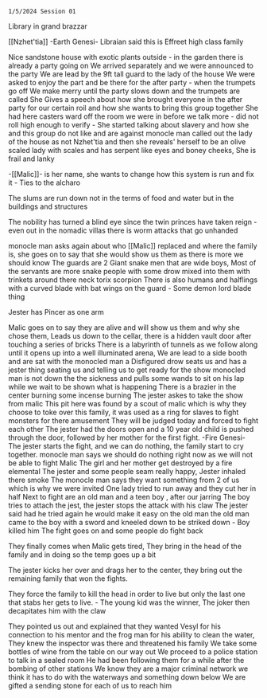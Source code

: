 	1/5/2024 Session 01

Library in grand brazzar

[[Nzhet'tia]] -Earth Genesi- Libraian said this is Effreet high class family

Nice sandstone house with exotic plants outside - in the garden there is already a party going on
We arrived separately and we were announced to the party
We are lead by the 9ft tall guard to the lady of the house
We were asked to enjoy the part and be there for the after party - when the trumpets go off
We make merry until the party slows down and the trumpets are called
She Gives a speech about how she brought everyone in the after party for our certain roil and how she wants to bring this group together
She had here casters ward off the room we were in before we talk more - did not roll high enough to verify - 
She started talking about slavery and how she and this group do not like and are against
monocle man called out the lady of the house as not Nzhet'tia and then she reveals' herself to be an olive scaled lady with scales and has serpent like eyes and boney cheeks, She is frail and lanky

-[[Malic]]- is her name, she wants to change how this system is run and fix it - Ties to the alcharo

The slums are run down not in the terms of food and water but in the buildings and structures

The nobility has turned a blind eye since the twin princes have taken reign - even out in the nomadic villas there is worm attacks that go unhanded

monocle man asks again about who [[Malic]] replaced and where the family is, she goes on to say that she would show us them as there is more we should know
The guards are 2 Giant snake men that are wide boys, Most of the servants are more snake people with some drow mixed into them with trinkets around there neck torix scorpion
There is also humans and halflings with a curved blade with bat wings on the guard - Some demon lord blade thing

Jester has Pincer as one arm

Malic goes on to say they are alive and will show us them and why she chose them, Leads us down to the cellar, there is a hidden vault door after touching a series of bricks
There is a labyrinth of tunnels as we follow along until it opens up into a well illuminated arena, We are lead to a side booth and are sat with the monocled man
a Disfigured drow seats us and has a jester thing seating us and telling us to get ready for the show
monocled man is not down the the sickness and pulls some wands to sit on his lap while we wait to be shown what is happening
There is a brazier in the center burning some incense burning
The jester askes to take the show from malic
This pit here was found by a scout of malic which is why they choose to toke over this family, it was used as a ring for slaves to fight monsters for there amusement
They will be judged today and forced to fight each other 
The jester had the doors open and a 10 year old child is pushed through the door, followed by her mother for the first fight. -Fire Genesi-
The jester starts the fight, and we can do nothing, the family start to cry together.
monocle man says we should do nothing right now as we will not be able to fight Malic
The girl and her mother get destroyed by a fire elemental
The jester and some people seam really happy, Jester inhaled there smoke
The monocle man says they want something from 2 of us which is why we were invited
One lady tried to run away and they cut her in half
Next to fight are an old man and a teen boy , after our jarring
The boy tries to attach the jest, the jester stops the attack with his claw
The jester said had he tried again he would make it easy on the old man
the old man came to the boy with a sword and kneeled down to be striked down - Boy killed him
The fight goes on and some people do fight back

They finally comes when Malic gets tired, They bring in the head of the family and in doing so the temp goes up a bit

The jester kicks her over and drags her to the center, they bring out the remaining family that won the fights.

They force the family to kill the head in order to live but only the last one that stabs her gets to live. - The young kid was the winner, The joker then decapitates him with the claw

They pointed us out and explained that they wanted Vesyl for his connection to his mentor and the frog man for his ability to clean the water, They knew the inspector was there and threatened his family
We take some bottles of wine from the table on our way out
 We proceed to a police station to talk in a sealed room
 He had been following them for a while after the bombing of other stations
 We know they are a major criminal network
 we think it has to do with the waterways and something down below
 We are gifted a sending stone for each of us to reach him
